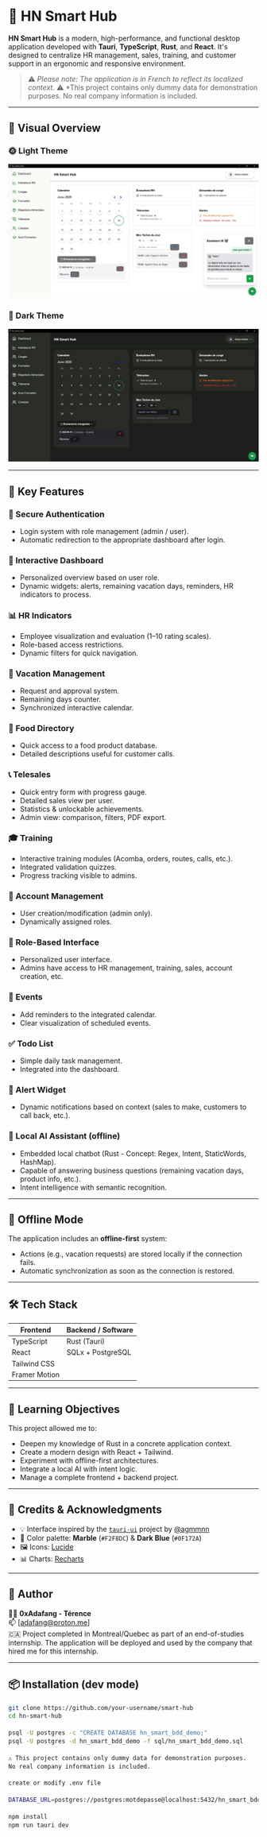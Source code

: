 # 🧠 HN Smart Hub

**HN Smart Hub** is a modern, high-performance, and functional desktop application developed with **Tauri**, **TypeScript**, **Rust**, and **React**. It's designed to centralize HR management, sales, training, and customer support in an ergonomic and responsive environment.

> ⚠️ *Please note: The application is in French to reflect its localized context.*
> ⚠️ *This project contains only dummy data for demonstration purposes.
No real company information is included.

---

## 🎨 Visual Overview

### 🌞 Light Theme
![Dashboard Light](./images/1.jpg)

### 🌙 Dark Theme
![Dashboard Dark](./images/2.jpg)

---

## 🚀 Key Features

### 🔐 Secure Authentication
- Login system with role management (admin / user).
- Automatic redirection to the appropriate dashboard after login.

### 🧭 Interactive Dashboard
- Personalized overview based on user role.
- Dynamic widgets: alerts, remaining vacation days, reminders, HR indicators to process.

### 📊 HR Indicators
- Employee visualization and evaluation (1–10 rating scales).
- Role-based access restrictions.
- Dynamic filters for quick navigation.

### 🌴 Vacation Management
- Request and approval system.
- Remaining days counter.
- Synchronized interactive calendar.

### 🥦 Food Directory
- Quick access to a food product database.
- Detailed descriptions useful for customer calls.

### 📞 Telesales
- Quick entry form with progress gauge.
- Detailed sales view per user.
- Statistics & unlockable achievements.
- Admin view: comparison, filters, PDF export.

### 🎓 Training
- Interactive training modules (Acomba, orders, routes, calls, etc.).
- Integrated validation quizzes.
- Progress tracking visible to admins.

### 👤 Account Management
- User creation/modification (admin only).
- Dynamically assigned roles.

### 👥 Role-Based Interface
- Personalized user interface.
- Admins have access to HR management, training, sales, account creation, etc.

### 📆 Events
- Add reminders to the integrated calendar.
- Clear visualization of scheduled events.

### ✅ Todo List
- Simple daily task management.
- Integrated into the dashboard.

### 🚨 Alert Widget
- Dynamic notifications based on context (sales to make, customers to call back, etc.).

### 🤖 Local AI Assistant (offline)
- Embedded local chatbot (Rust - Concept: Regex, Intent, StaticWords, HashMap).
- Capable of answering business questions (remaining vacation days, product info, etc.).
- Intent intelligence with semantic recognition.

---

## 🔌 Offline Mode

The application includes an **offline-first** system:
- Actions (e.g., vacation requests) are stored locally if the connection fails.
- Automatic synchronization as soon as the connection is restored.

---

## 🛠️ Tech Stack

| Frontend          | Backend / Software  |
|-------------------|---------------------|
| TypeScript        | Rust (Tauri)        |
| React             | SQLx + PostgreSQL   |
| Tailwind CSS      |                     |
| Framer Motion     |                     |

---

## 🧠 Learning Objectives

This project allowed me to:

- Deepen my knowledge of Rust in a concrete application context.
- Create a modern design with React + Tailwind.
- Experiment with offline-first architectures.
- Integrate a local AI with intent logic.
- Manage a complete frontend + backend project.

---

## 📸 Credits & Acknowledgments

- 💡 Interface inspired by the [`tauri-ui`](https://github.com/agmmnn) project by [@agmmnn](https://github.com/agmmnn)
- 🎨 Color palette: **Marble** (`#F2F8DC`) & **Dark Blue** (`#0F172A`)
- 🖼 Icons: [Lucide](https://lucide.dev/)
- 📊 Charts: [Recharts](https://recharts.org/)

---

## 💼 Author

👨‍💻 **0xAdafang - Térence**  
📫 [adafang@proton.me]  
🇨🇦 Project completed in Montreal/Quebec as part of an end-of-studies internship. The application will be deployed and used by the company that hired me for this internship.

---

## 📦 Installation (dev mode)

```bash
git clone https://github.com/your-username/smart-hub
cd hn-smart-hub

psql -U postgres -c "CREATE DATABASE hn_smart_bdd_demo;"
psql -U postgres -d hn_smart_bdd_demo -f sql/hn_smart_bdd_demo.sql

⚠️ This project contains only dummy data for demonstration purposes.
No real company information is included.

create or modify .env file

DATABASE_URL=postgres://postgres:motdepasse@localhost:5432/hn_smart_bdd_demo (example)

npm install
npm run tauri dev

```

